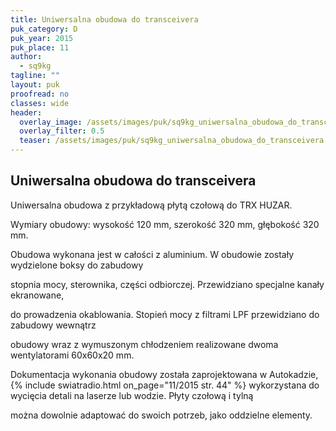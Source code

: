 ```yaml
---
title: Uniwersalna obudowa do transceivera
puk_category: D
puk_year: 2015
puk_place: 11
author: 
  - sq9kg
tagline: ""
layout: puk
proofread: no
classes: wide
header:
  overlay_image: /assets/images/puk/sq9kg_uniwersalna_obudowa_do_transceivera.jpg
  overlay_filter: 0.5
  teaser: /assets/images/puk/sq9kg_uniwersalna_obudowa_do_transceivera.jpg
---
```






 







Uniwersalna obudowa do transceivera
-----------------------------------





 Uniwersalna obudowa z przykładową płytą czołową do TRX HUZAR.






 Wymiary obudowy: wysokość 120 mm, szerokość 320 mm, głębokość 320 mm.






Obudowa wykonana jest w całości z aluminium. W obudowie zostały wydzielone boksy do zabudowy

stopnia mocy, sterownika, części odbiorczej. Przewidziano specjalne kanały ekranowane,

do prowadzenia okablowania. Stopień mocy z filtrami LPF przewidziano do zabudowy wewnątrz

obudowy wraz z wymuszonym chłodzeniem realizowane dwoma wentylatorami 60x60x20 mm.






Dokumentacja wykonania obudowy została zaprojektowana w Autokadzie,
{% include swiatradio.html on_page="11/2015 str. 44" %}
wykorzystana do wycięcia detali na laserze lub wodzie. Płyty czołową i tylną

można dowolnie adaptować do swoich potrzeb, jako oddzielne elementy.









 





 


